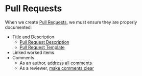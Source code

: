 # Pull Requests

When we create [Pull Requests](../../code-reviews/pull-requests.md), we must ensure they are properly documented:

- Title and Description
  - [Pull Request Description](../../code-reviews/pull-requests.md#pull-request-description)
  - [Pull Request Template](../../code-reviews/pull-request-template.md)
- Linked worked items
- Comments
  - As an author, [address all comments](../../code-reviews/process-guidance/author-guidance.md#be-open-to-receive-feedback)
  - As a reviewer, [make comments clear](../../code-reviews/process-guidance/reviewer-guidance.md)
